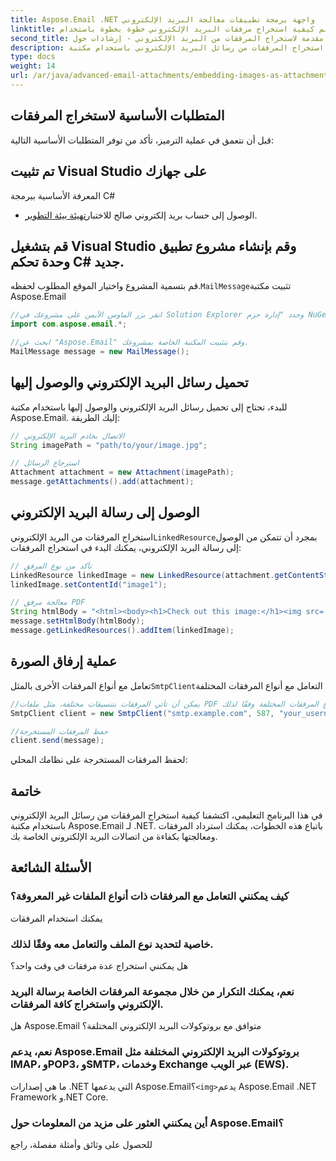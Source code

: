 ```yaml
---
title: Aspose.Email .NET واجهة برمجة تطبيقات معالجة البريد الإلكتروني
linktitle: تعلم كيفية استخراج مرفقات البريد الإلكتروني خطوة بخطوة باستخدام Aspose.Email لـ .NET. تعامل مع التنسيقات المختلفة واحفظها بسهولة.
second_title: مقدمة لاستخراج المرفقات من البريد الإلكتروني - إرشادات حول C# باستخدام Aspose.Email لـ .NET
description: لقد أصبح التواصل عبر البريد الإلكتروني جزءًا لا يتجزأ من حياتنا، على المستويين الشخصي والمهني. في كثير من الأحيان، تحتوي رسائل البريد الإلكتروني هذه على مرفقات مهمة تحتاج إلى استخراجها ومعالجتها. في هذه المقالة، سنتعرف على دليل خطوة بخطوة حول كيفية استخراج المرفقات من رسائل البريد الإلكتروني باستخدام مكتبة Aspose.Email لـ .NET.
type: docs
weight: 14
url: /ar/java/advanced-email-attachments/embedding-images-as-attachments/
---
```


## المتطلبات الأساسية لاستخراج المرفقات

قبل أن نتعمق في عملية الترميز، تأكد من توفر المتطلبات الأساسية التالية:

## تم تثبيت Visual Studio على جهازك

المعرفة الأساسية ببرمجة C#

- الوصول إلى حساب بريد إلكتروني صالح للاختبار[تهيئة بيئة التطوير](https://releases.aspose.com/email/java/).

## قم بتشغيل Visual Studio وقم بإنشاء مشروع تطبيق وحدة تحكم C# جديد.

قم بتسمية المشروع واختيار الموقع المطلوب لحفظه.`MailMessage`تثبيت مكتبة Aspose.Email

```java
//انقر بزر الماوس الأيمن على مشروعك في Solution Explorer وحدد "إدارة حزم NuGet".
import com.aspose.email.*;

//ابحث عن "Aspose.Email" وقم بتثبيت المكتبة الخاصة بمشروعك.
MailMessage message = new MailMessage();
```

## تحميل رسائل البريد الإلكتروني والوصول إليها

للبدء، تحتاج إلى تحميل رسائل البريد الإلكتروني والوصول إليها باستخدام مكتبة Aspose.Email. إليك الطريقة:

```java
// الاتصال بخادم البريد الإلكتروني
String imagePath = "path/to/your/image.jpg";

// استرجاع الرسائل
Attachment attachment = new Attachment(imagePath);
message.getAttachments().add(attachment);
```

##  الوصول إلى رسالة البريد الإلكتروني

استخراج المرفقات من البريد الإلكتروني`LinkedResource`بمجرد أن تتمكن من الوصول إلى رسالة البريد الإلكتروني، يمكنك البدء في استخراج المرفقات:

```java
// تأكد من نوع المرفق
LinkedResource linkedImage = new LinkedResource(attachment.getContentStream(), "image/jpeg");
linkedImage.setContentId("image1");

// معالجة مرفق PDF
String htmlBody = "<html><body><h1>Check out this image:</h1><img src='cid:image1'></body></html>";
message.setHtmlBody(htmlBody);
message.getLinkedResources().addItem(linkedImage);
```

##  عملية إرفاق الصورة

تعامل مع أنواع المرفقات الأخرى بالمثل`SmtpClient`التعامل مع أنواع المرفقات المختلفة

```java
//يمكن أن تأتي المرفقات بتنسيقات مختلفة، مثل ملفات PDF والصور والمستندات وما إلى ذلك. ويمكنك تخصيص التعليمات البرمجية الخاصة بك للتعامل مع أنواع المرفقات المختلفة وفقًا لذلك.
SmtpClient client = new SmtpClient("smtp.example.com", 587, "your_username", "your_password");

//حفظ المرفقات المستخرجة
client.send(message);
```

لحفظ المرفقات المستخرجة على نظامك المحلي:

## خاتمة

في هذا البرنامج التعليمي، اكتشفنا كيفية استخراج المرفقات من رسائل البريد الإلكتروني باستخدام مكتبة Aspose.Email لـ .NET. باتباع هذه الخطوات، يمكنك استرداد المرفقات ومعالجتها بكفاءة من اتصالات البريد الإلكتروني الخاصة بك.

## الأسئلة الشائعة

### كيف يمكنني التعامل مع المرفقات ذات أنواع الملفات غير المعروفة؟

 يمكنك استخدام المرفقات

###  خاصية لتحديد نوع الملف والتعامل معه وفقًا لذلك.

هل يمكنني استخراج عدة مرفقات في وقت واحد؟

### نعم، يمكنك التكرار من خلال مجموعة المرفقات الخاصة برسالة البريد الإلكتروني واستخراج كافة المرفقات.

هل Aspose.Email متوافق مع بروتوكولات البريد الإلكتروني المختلفة؟

### نعم، يدعم Aspose.Email بروتوكولات البريد الإلكتروني المختلفة مثل IMAP، وPOP3، وSMTP، وخدمات Exchange عبر الويب (EWS).

ما هي إصدارات .NET التي يدعمها Aspose.Email؟`<img>`يدعم Aspose.Email .NET Framework و.NET Core.

### أين يمكنني العثور على مزيد من المعلومات حول Aspose.Email؟

 للحصول على وثائق وأمثلة مفصلة، راجع